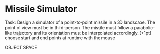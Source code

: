 # Missile Simulator

Task: Design a simulator of a point-to-point missile in a 3D landscape. The point of view must be in third-person.
The missile must follow a parabolic-like trajectory and its orientation must be interpolated accordingly.
(+1pt) choose start and end points at runtime with the mouse

OBJECT SPACE
